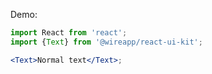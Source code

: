 Demo:

```jsx
import React from 'react';
import {Text} from '@wireapp/react-ui-kit';

<Text>Normal text</Text>;
```

